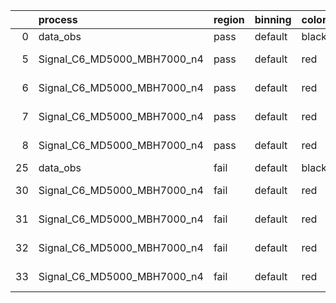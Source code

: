 |    | process                     | region   | binning   | color   | process_type   |   scale | variation   | source_filename                                                      | source_histname    | alias                       | title     |   combine_idx |     lnN |   shapes | syst_type   | direction   | variation_alias   |
|---:|:----------------------------|:---------|:----------|:--------|:---------------|--------:|:------------|:---------------------------------------------------------------------|:-------------------|:----------------------------|:----------|--------------:|--------:|---------:|:------------|:------------|:------------------|
|  0 | data_obs                    | pass     | default   | black   | DATA           |       1 | nominal     | ./histograms_for_2DAlphabet_v18//BH_Data.root                        | hpass              | Data                        | Data      |           nan | nan     |      nan | nan         | nan         | nan               |
|  5 | Signal_C6_MD5000_MBH7000_n4 | pass     | default   | red     | SIGNAL         |       1 | lumi        | ./histograms_for_2DAlphabet_v18//BH_Signal_C6_MD5000_MBH7000_n4.root | hpass              | Signal_C6_MD5000_MBH7000_n4 | BH signal |           nan |   1.016 |      nan | lnN         | nan         | nan               |
|  6 | Signal_C6_MD5000_MBH7000_n4 | pass     | default   | red     | SIGNAL         |       1 | SVM         | ./histograms_for_2DAlphabet_v18//BH_Signal_C6_MD5000_MBH7000_n4.root | hpass_SVMsyst_up   | Signal_C6_MD5000_MBH7000_n4 | BH signal |           nan | nan     |        1 | shapes      | Up          | SVMsyst           |
|  7 | Signal_C6_MD5000_MBH7000_n4 | pass     | default   | red     | SIGNAL         |       1 | SVM         | ./histograms_for_2DAlphabet_v18//BH_Signal_C6_MD5000_MBH7000_n4.root | hpass_SVMsyst_down | Signal_C6_MD5000_MBH7000_n4 | BH signal |           nan | nan     |        1 | shapes      | Down        | SVMsyst           |
|  8 | Signal_C6_MD5000_MBH7000_n4 | pass     | default   | red     | SIGNAL         |       1 | nominal     | ./histograms_for_2DAlphabet_v18//BH_Signal_C6_MD5000_MBH7000_n4.root | hpass              | Signal_C6_MD5000_MBH7000_n4 | BH signal |           nan | nan     |      nan | nan         | nan         | nan               |
| 25 | data_obs                    | fail     | default   | black   | DATA           |       1 | nominal     | ./histograms_for_2DAlphabet_v18//BH_Data.root                        | hfail              | Data                        | Data      |           nan | nan     |      nan | nan         | nan         | nan               |
| 30 | Signal_C6_MD5000_MBH7000_n4 | fail     | default   | red     | SIGNAL         |       1 | lumi        | ./histograms_for_2DAlphabet_v18//BH_Signal_C6_MD5000_MBH7000_n4.root | hfail              | Signal_C6_MD5000_MBH7000_n4 | BH signal |           nan |   1.016 |      nan | lnN         | nan         | nan               |
| 31 | Signal_C6_MD5000_MBH7000_n4 | fail     | default   | red     | SIGNAL         |       1 | SVM         | ./histograms_for_2DAlphabet_v18//BH_Signal_C6_MD5000_MBH7000_n4.root | hfail_SVMsyst_up   | Signal_C6_MD5000_MBH7000_n4 | BH signal |           nan | nan     |        1 | shapes      | Up          | SVMsyst           |
| 32 | Signal_C6_MD5000_MBH7000_n4 | fail     | default   | red     | SIGNAL         |       1 | SVM         | ./histograms_for_2DAlphabet_v18//BH_Signal_C6_MD5000_MBH7000_n4.root | hfail_SVMsyst_down | Signal_C6_MD5000_MBH7000_n4 | BH signal |           nan | nan     |        1 | shapes      | Down        | SVMsyst           |
| 33 | Signal_C6_MD5000_MBH7000_n4 | fail     | default   | red     | SIGNAL         |       1 | nominal     | ./histograms_for_2DAlphabet_v18//BH_Signal_C6_MD5000_MBH7000_n4.root | hfail              | Signal_C6_MD5000_MBH7000_n4 | BH signal |           nan | nan     |      nan | nan         | nan         | nan               |